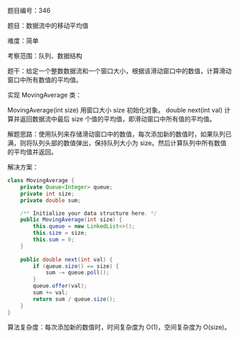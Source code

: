 题目编号：346

题目：数据流中的移动平均值

难度：简单

考察范围：队列、数据结构

题干：给定一个整数数据流和一个窗口大小，根据该滑动窗口中的数值，计算滑动窗口中所有数值的平均值。

实现 MovingAverage 类：

MovingAverage(int size) 用窗口大小 size 初始化对象。
double next(int val) 计算并返回数据流中最后 size 个值的平均值，即滑动窗口中所有值的平均值。

解题思路：使用队列来存储滑动窗口中的数值，每次添加新的数值时，如果队列已满，则将队列头部的数值弹出，保持队列大小为 size。然后计算队列中所有数值的平均值并返回。

解决方案：

```java
class MovingAverage {
    private Queue<Integer> queue;
    private int size;
    private double sum;

    /** Initialize your data structure here. */
    public MovingAverage(int size) {
        this.queue = new LinkedList<>();
        this.size = size;
        this.sum = 0;
    }
    
    public double next(int val) {
        if (queue.size() == size) {
            sum -= queue.poll();
        }
        queue.offer(val);
        sum += val;
        return sum / queue.size();
    }
}
```

算法复杂度：每次添加新的数值时，时间复杂度为 O(1)，空间复杂度为 O(size)。